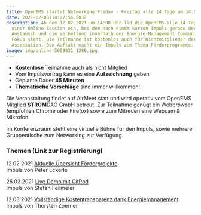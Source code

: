 ```yaml
---
title: OpenEMS startet Networking Friday - Freitag alle 14 Tage um 14:00 Uhr
date: 2021-02-03T14:27:56.503Z
description: Ab dem 12.02.2021 um 14:00 Uhr läd die OpenEMS alle 14 Tage zu
  einer Online-Session ein, bei dem nach einem kurzen Impuls gerade der
  Austausch und die Vernetzung innerhalb der Energie-Management Community im
  Fokus steht. Die Teilnahme ist kostenlos auch für Nichtmitglieder der
  Association. Den Auftakt macht ein Impuls zum Thema Förderprogramme.
image: img/online-5059831_1280.jpg
---
```

* **Kostenlose** Teilnahme auch als nicht Mitglied
* Vom Impulsvortrag kann es eine **Aufzeichnung** geben
* Geplante Dauer **45 Minuten**
* **Thematische Vorschläge** sind immer willkommen!

Die Veranstaltung findet auf AirMeet statt und wird operativ vom OpenEMS Mitglied **STROM**DAO GmbH betreut. Zur Teilnahme genügt ein Webbrowser (empfohlen Chrome oder Firefox) sowie zum Mitreden eine Webcam & Mikrofon.

Im Konferenzraum steht eine virtuelle Bühne für den Impuls, sowie mehrere Gruppentische zum Networking zur Verfügung.

### Themen (Link zur Registrierung)

12.02.2021 [Aktuelle Übersicht Förderprojekte](https://www.airmeet.com/e/4203d010-6613-11eb-b018-89afae04ce4f)\
Impuls von Peter Eckerle

26.02.2021 [Live Demo mit GitPod](https://www.airmeet.com/e/74d94890-6617-11eb-9bcd-532685bd6619)\
Impuls von Stefan Feilmeier

12.03.2021 [Vollständige Kostentransparenz dank Energiemanagement](https://www.airmeet.com/e/1baadc50-6619-11eb-99b6-1f97914c0b03)\
Impuls von Thorsten Zoerner
